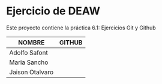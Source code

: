 # Ejercicio de DEAW

Este proyecto contiene la práctica 6.1: Ejercicios Git y Github


|NOMBRE | GITHUB|
|-------|-------|
|Adolfo Safont |
|Maria Sancho |
|Jaison Otalvaro |
